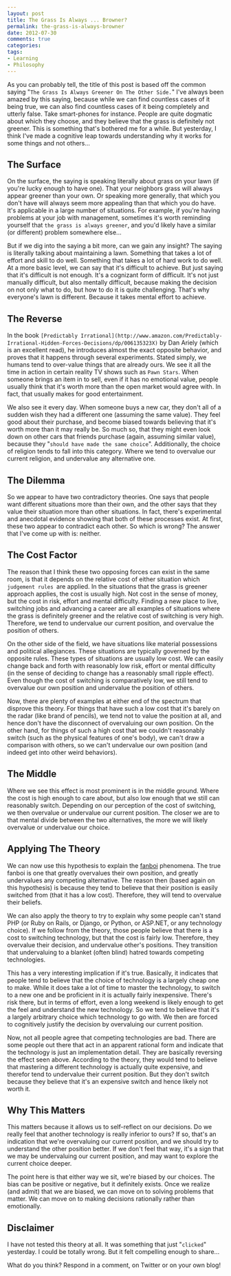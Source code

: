```yaml
---
layout: post
title: The Grass Is Always ... Browner?
permalink: the-grass-is-always-browner
date: 2012-07-30
comments: true
categories:
tags:
- Learning
- Philosophy
---
```


As you can probably tell, the title of this post is based off the common saying "`The Grass Is Always Greener On The Other Side.`" I've always been amazed by this saying, because while we can find countless cases of it being true, we can also find countless cases of it being completely and utterly false. Take smart-phones for instance. People are quite dogmatic about which they choose, and they believe that the grass is definitely not greener. This is something that's bothered me for a while. But yesterday, I think I've made a cognitive leap towards understanding why it works for some things and not others...<!--more-->


## The Surface


On the surface, the saying is speaking literally about grass on your lawn (if you're lucky enough to have one). That your neighbors grass will always appear greener than your own. Or speaking more generally, that which you don't have will always seem more appealing than that which you do have. It's applicable in a large number of situations. For example, if you're having problems at your job with management, sometimes it's worth reminding yourself that `the grass is always greener`, and you'd likely have a similar (or different) problem somewhere else...

But if we dig into the saying a bit more, can we gain any insight? The saying is literally talking about maintaining a lawn. Something that takes a lot of effort and skill to do well. Something that takes a lot of hard work to do well. At a more basic level, we can say that it's difficult to achieve. But just saying that it's difficult is not enough. It's a cognizant form of difficult. It's not just manually difficult, but also mentally difficult, because making the decision on not only what to do, but how to do it is quite challenging. That's why everyone's lawn is different. Because it takes mental effort to achieve.
## The Reverse


In the book `[Predictably Irrational](http://www.amazon.com/Predictably-Irrational-Hidden-Forces-Decisions/dp/006135323X)` by Dan Ariely (which is an excellent read), he introduces almost the exact opposite behavior, and proves that it happens through several experiments. Stated simply, we humans tend to over-value things that are already ours. We see it all the time in action in certain reality TV shows such as `Pawn Stars`. When someone brings an item in to sell, even if it has no emotional value, people usually think that it's worth more than the open market would agree with. In fact, that usually makes for good entertainment.

We also see it every day. When someone buys a new car, they don't all of a sudden wish they had a different one (assuming the same value). They feel good about their purchase, and become biased towards believing that it's worth more than it may really be. So much so, that they might even look down on other cars that friends purchase (again, assuming similar value), because they "`should have made the same choice`". Additionally, the choice of religion tends to fall into this category. Where we tend to overvalue our current religion, and undervalue any alternative one.
## The Dilemma


So we appear to have two contradictory theories. One says that people want different situations more than their own, and the other says that they value their situation more than other situations. In fact, there's experimental and anecdotal evidence showing that both of these processes exist. At first, these two appear to contradict each other. So which is wrong? The answer that I've come up with is: neither.
## The Cost Factor


The reason that I think these two opposing forces can exist in the same room, is that it depends on the relative cost of either situation which `judgement rules `are applied. In the situations that the grass is greener approach applies, the cost is usually high. Not cost in the sense of money, but the cost in risk, effort and mental difficulty. Finding a new place to live, switching jobs and advancing a career are all examples of situations where the grass is definitely greener and the relative cost of switching is very high. Therefore, we tend to undervalue our current position, and overvalue the position of others.

On the other side of the field, we have situations like material possessions and political allegiances. These situations are typically governed by the opposite rules. These types of situations are usually low cost. We can easily change back and forth with reasonably low risk, effort or mental difficulty (in the sense of deciding to change has a reasonably small ripple effect). Even though the cost of switching is comparatively low, we still tend to overvalue our own position and undervalue the position of others.

Now, there are plenty of examples at either end of the spectrum that disprove this theory. For things that have such a low cost that it's barely on the radar (like brand of pencils), we tend not to value the position at all, and hence don't have the disconnect of overvaluing our own position. On the other hand, for things of such a high cost that we couldn't reasonably switch (such as the physical features of one's body), we can't draw a comparison with others, so we can't undervalue our own position (and indeed get into other weird behaviors).
## The Middle


Where we see this effect is most prominent is in the middle ground. Where the cost is high enough to care about, but also low enough that we still can reasonably switch. Depending on our perception of the cost of switching, we then overvalue or undervalue our current position. The closer we are to that mental divide between the two alternatives, the more we will likely overvalue or undervalue our choice. 
## Applying The Theory


We can now use this hypothesis to explain the [fanboi](http://www.urbandictionary.com/define.php?term=fanboi) phenomena. The true fanboi is one that greatly overvalues their own position, and greatly undervalues any competing alternative. The reason then (based again on this hypothesis) is because they tend to believe that their position is easily switched from (that it has a low cost). Therefore, they will tend to overvalue their beliefs.

We can also apply the theory to try to explain why some people can't stand PHP (or Ruby on Rails, or Django, or Python, or ASP.NET, or any technology choice). If we follow from the theory, those people believe that there is a cost to switching technology, but that the cost is fairly low. Therefore, they overvalue their decision, and undervalue other's positions. They transition that undervaluing to a blanket (often blind) hatred towards competing technologies.

This has a very interesting implication if it's true. Basically, it indicates that people tend to believe that the choice of technology is a largely cheap one to make. While it does take a lot of time to master the technology, to switch to a new one and be proficient in it is actually fairly inexpensive. There's risk there, but in terms of effort, even a long weekend is likely enough to get the feel and understand the new technology. So we tend to believe that it's a largely arbitrary choice which technology to go with. We then are forced to cognitively justify the decision by overvaluing our current position.

Now, not all people agree that competing technologies are bad. There are some people out there that act in an apparent rational form and indicate that the technology is just an implementation detail. They are basically reversing the effect seen above. According to the theory, they would tend to believe that mastering a different technology is actually quite expensive, and therefor tend to undervalue their current position. But they don't switch because they believe that it's an expensive switch and hence likely not worth it.
## Why This Matters


This matters because it allows us to self-reflect on our decisions. Do we really feel that another technology is really inferior to ours? If so, that's an indication that we're overvaluing our current position, and we should try to understand the other position better. If we don't feel that way, it's a sign that we may be undervaluing our current position, and may want to explore the current choice deeper.

The point here is that either way we sit, we're biased by our choices. The bias can be positive or negative, but it definitely exists. Once we realize (and admit) that we are biased, we can move on to solving problems that matter. We can move on to making decisions rationally rather than emotionally.
## Disclaimer


I have not tested this theory at all. It was something that just "`clicked`" yesterday. I could be totally wrong. But it felt compelling enough to share...

What do you think? Respond in a comment, on Twitter or on your own blog!
